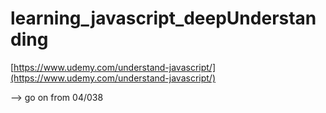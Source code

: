 # learning_javascript_deepUnderstanding

[https://www.udemy.com/understand-javascript/](https://www.udemy.com/understand-javascript/)

--> go on from 04/038